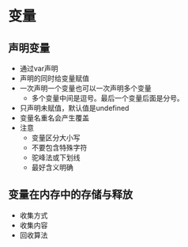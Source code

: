 # 变量

## 声明变量

- 通过var声明
- 声明的同时给变量赋值
- 一次声明一个变量也可以一次声明多个变量
  - 多个变量中间是逗号。最后一个变量后面是分号。
- 只声明未赋值，默认值是undefined
- 变量名重名会产生覆盖
- 注意
  - 变量区分大小写
  - 不要包含特殊字符
  - 驼峰法或下划线
  - 最好含义明确

## 变量在内存中的存储与释放

- 收集方式
- 收集内容
- 回收算法

